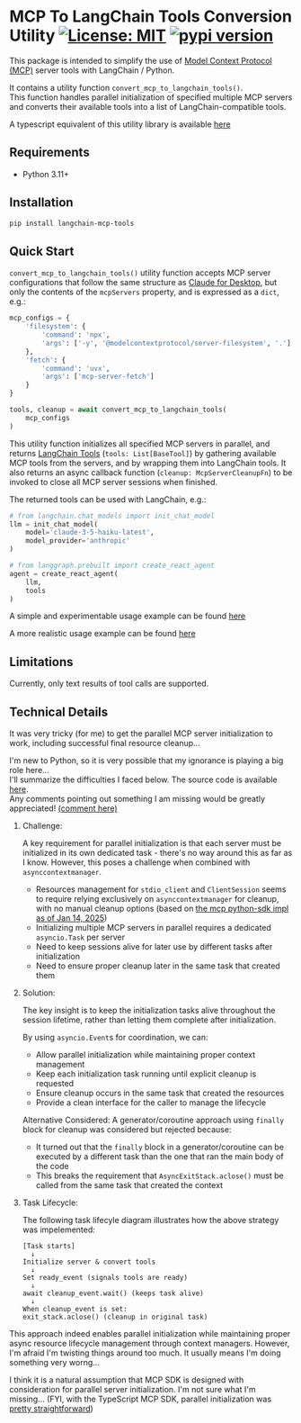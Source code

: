 # MCP To LangChain Tools Conversion Utility [![License: MIT](https://img.shields.io/badge/License-MIT-blue.svg)](https://github.com/hideya/langchain-mcp-tools-py/blob/main/LICENSE) [![pypi version](https://img.shields.io/pypi/v/langchain-mcp-tools.svg)](https://pypi.org/project/langchain-mcp-tools/)

This package is intended to simplify the use of
[Model Context Protocol (MCP)](https://modelcontextprotocol.io/)
server tools with LangChain / Python.

It contains a utility function `convert_mcp_to_langchain_tools()`.  
This function handles parallel initialization of specified multiple MCP servers
and converts their available tools into a list of LangChain-compatible tools.

A typescript equivalent of this utility library is available
[here](https://www.npmjs.com/package/@h1deya/langchain-mcp-tools)

## Requirements

- Python 3.11+

## Installation

```bash
pip install langchain-mcp-tools
```

## Quick Start

`convert_mcp_to_langchain_tools()` utility function accepts MCP server configurations
that follow the same structure as
[Claude for Desktop](https://modelcontextprotocol.io/quickstart/user),
but only the contents of the `mcpServers` property,
and is expressed as a `dict`, e.g.:

```python
mcp_configs = {
    'filesystem': {
        'command': 'npx',
        'args': ['-y', '@modelcontextprotocol/server-filesystem', '.']
    },
    'fetch': {
        'command': 'uvx',
        'args': ['mcp-server-fetch']
    }
}

tools, cleanup = await convert_mcp_to_langchain_tools(
    mcp_configs
)
```

This utility function initializes all specified MCP servers in parallel,
and returns [LangChain Tools](https://python.langchain.com/api_reference/core/tools.html)
(`tools: List[BaseTool]`)
by gathering available MCP tools from the servers,
and by wrapping them into LangChain tools.
It also returns an async callback function (`cleanup: McpServerCleanupFn`)
to be invoked to close all MCP server sessions when finished.

The returned tools can be used with LangChain, e.g.:

```python
# from langchain.chat_models import init_chat_model
llm = init_chat_model(
    model='claude-3-5-haiku-latest',
    model_provider='anthropic'
)

# from langgraph.prebuilt import create_react_agent
agent = create_react_agent(
    llm,
    tools
)
```
A simple and experimentable usage example can be found
[here](https://github.com/hideya/langchain-mcp-tools-py-usage/blob/main/src/example.py)

A more realistic usage example can be found
[here](https://github.com/hideya/mcp-client-langchain-py)


## Limitations

Currently, only text results of tool calls are supported.

## Technical Details

It was very tricky (for me) to get the parallel MCP server initialization
to work, including successful final resource cleanup...

I'm new to Python, so it is very possible that my ignorance is playing
a big role here...  
I'll summarize the difficulties I faced below.
The source code is available
[here](https://github.com/hideya/langchain-mcp-tools-py/blob/main/langchain_mcp_tools/langchain_mcp_tools.py).  
Any comments pointing out something I am missing would be greatly appreciated!
[(comment here)](https://github.com/hideya/langchain-mcp-tools-ts/issues)

1. Challenge:

   A key requirement for parallel initialization is that each server must be
   initialized in its own dedicated task - there's no way around this as far as
   I know. However, this poses a challenge when combined with
   `asynccontextmanager`.

   - Resources management for `stdio_client` and `ClientSession` seems
     to require relying exclusively on `asynccontextmanager` for cleanup,
     with no manual cleanup options
     (based on [the mcp python-sdk impl as of Jan 14, 2025](https://github.com/modelcontextprotocol/python-sdk/tree/99727a9/src/mcp/client))
   - Initializing multiple MCP servers in parallel requires a dedicated
     `asyncio.Task` per server
   - Need to keep sessions alive for later use by different tasks
     after initialization
   - Need to ensure proper cleanup later in the same task that created them

2. Solution:

   The key insight is to keep the initialization tasks alive throughout the
   session lifetime, rather than letting them complete after initialization.

   By using `asyncio.Event`s for coordination, we can:
   - Allow parallel initialization while maintaining proper context management
   - Keep each initialization task running until explicit cleanup is requested
   - Ensure cleanup occurs in the same task that created the resources
   - Provide a clean interface for the caller to manage the lifecycle

   Alternative Considered:
   A generator/coroutine approach using `finally` block for cleanup was
   considered but rejected because:
   - It turned out that the `finally` block in a generator/coroutine can be
     executed by a different task than the one that ran the main body of
     the code
   - This breaks the requirement that `AsyncExitStack.aclose()` must be
     called from the same task that created the context

3. Task Lifecycle:

   The following task lifecyle diagram illustrates how the above strategy
   was impelemented:
   ```
   [Task starts]
     ↓
   Initialize server & convert tools
     ↓
   Set ready_event (signals tools are ready)
     ↓
   await cleanup_event.wait() (keeps task alive)
     ↓
   When cleanup_event is set:
   exit_stack.aclose() (cleanup in original task)
   ```
This approach indeed enables parallel initialization while maintaining proper
async resource lifecycle management through context managers.
However, I'm afraid I'm twisting things around too much.
It usually means I'm doing something very worng...

I think it is a natural assumption that MCP SDK is designed with consideration
for parallel server initialization.
I'm not sure what I'm missing...
(FYI, with the TypeScript MCP SDK, parallel initialization was
[pretty straightforward](https://github.com/hideya/langchain-mcp-tools-ts/blob/main/src/langchain-mcp-tools.ts))
